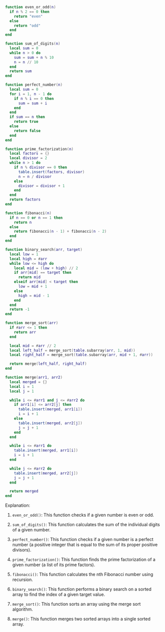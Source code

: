 ```lua
function even_or_odd(n)
  if n % 2 == 0 then
    return "even"
  else
    return "odd"
  end
end

function sum_of_digits(n)
  local sum = 0
  while n > 0 do
    sum = sum + n % 10
    n = n // 10
  end
  return sum
end

function perfect_number(n)
  local sum = 0
  for i = 1, n - 1 do
    if n % i == 0 then
      sum = sum + i
    end
  end
  if sum == n then
    return true
  else
    return false
  end
end

function prime_factorization(n)
  local factors = {}
  local divisor = 2
  while n > 1 do
    if n % divisor == 0 then
      table.insert(factors, divisor)
      n = n / divisor
    else
      divisor = divisor + 1
    end
  end
  return factors
end

function fibonacci(n)
  if n == 0 or n == 1 then
    return n
  else
    return fibonacci(n - 1) + fibonacci(n - 2)
  end
end

function binary_search(arr, target)
  local low = 1
  local high = #arr
  while low <= high do
    local mid = (low + high) // 2
    if arr[mid] == target then
      return mid
    elseif arr[mid] < target then
      low = mid + 1
    else
      high = mid - 1
    end
  end
  return -1
end

function merge_sort(arr)
  if #arr <= 1 then
    return arr
  end

  local mid = #arr // 2
  local left_half = merge_sort(table.subarray(arr, 1, mid))
  local right_half = merge_sort(table.subarray(arr, mid + 1, #arr))

  return merge(left_half, right_half)
end

function merge(arr1, arr2)
  local merged = {}
  local i = 1
  local j = 1

  while i <= #arr1 and j <= #arr2 do
    if arr1[i] <= arr2[j] then
      table.insert(merged, arr1[i])
      i = i + 1
    else
      table.insert(merged, arr2[j])
      j = j + 1
    end
  end

  while i <= #arr1 do
    table.insert(merged, arr1[i])
    i = i + 1
  end

  while j <= #arr2 do
    table.insert(merged, arr2[j])
    j = j + 1
  end

  return merged
end
```

Explanation:

1. `even_or_odd()`: This function checks if a given number is even or odd.

2. `sum_of_digits()`: This function calculates the sum of the individual digits of a given number.

3. `perfect_number()`: This function checks if a given number is a perfect number (a positive integer that is equal to the sum of its proper positive divisors).

4. `prime_factorization()`: This function finds the prime factorization of a given number (a list of its prime factors).

5. `fibonacci()`: This function calculates the nth Fibonacci number using recursion.

6. `binary_search()`: This function performs a binary search on a sorted array to find the index of a given target value.

7. `merge_sort()`: This function sorts an array using the merge sort algorithm.

8. `merge()`: This function merges two sorted arrays into a single sorted array.